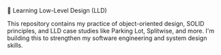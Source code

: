 📘 Learning Low-Level Design (LLD)

This repository contains my practice of object-oriented design, SOLID principles, and LLD case studies like Parking Lot, Splitwise, and more. I'm building this to strengthen my software engineering and system design skills.
